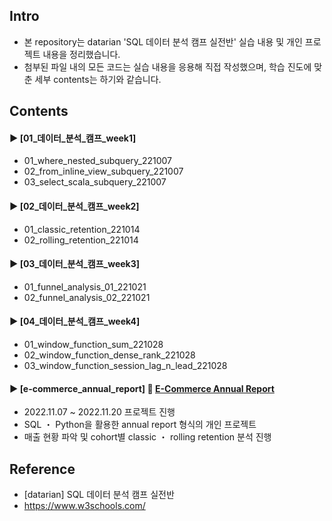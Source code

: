 ####
## Intro
- 본 repository는 datarian 'SQL 데이터 분석 캠프 실전반' 실습 내용 및 개인 프로젝트 내용을 정리했습니다.
- 첨부된 파일 내의 모든 코드는 실습 내용을 응용해 직접 작성했으며, 학습 진도에 맞춘 세부 contents는 하기와 같습니다.
####
## Contents
#### ► [01_데이터_분석_캠프_week1]
- 01_where_nested_subquery_221007
- 02_from_inline_view_subquery_221007
- 03_select_scala_subquery_221007
####
#### ► [02_데이터_분석_캠프_week2]
- 01_classic_retention_221014
- 02_rolling_retention_221014
####
#### ► [03_데이터_분석_캠프_week3]
- 01_funnel_analysis_01_221021
- 02_funnel_analysis_02_221021
####
#### ► [04_데이터_분석_캠프_week4]
- 01_window_function_sum_221028
- 02_window_function_dense_rank_221028
- 03_window_function_session_lag_n_lead_221028
#### ► [e-commerce_annual_report] 🔗 [E-Commerce Annual Report](https://drive.google.com/file/d/1z43GXRQuZWDrVYGsZIYWUYBevB-XLG-B/view?usp=share_link)
- 2022.11.07 ~ 2022.11.20 프로젝트 진행
- SQL ・ Python을 활용한 annual report 형식의 개인 프로젝트
- 매출 현황 파악 및 cohort별 classic ・ rolling retention 분석 진행
####
## Reference
- [datarian] SQL 데이터 분석 캠프 실전반
- https://www.w3schools.com/
####
